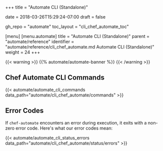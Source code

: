 +++
title = "Automate CLI (Standalone)"

date = 2018-03-26T15:29:24-07:00
draft = false

gh_repo = "automate"
toc_layout = "cli_chef_automate_toc"

[menu]
  [menu.automate]
    title = "Automate CLI (Standalone)"
    parent = "automate/reference"
    identifier = "automate/reference/cli_chef_automate.md Automate CLI (Standalone)"
    weight = 24
+++

{{< warning >}}
{{% automate/automate-banner %}}
{{< /warning >}}

## Chef Automate CLI Commands

{{< automate/automate_cli_commands data_path="automate/cli_chef_automate/commands" >}}

## Error Codes

If `chef-automate` encounters an error during execution, it exits with a non-zero
error code. Here's what our error codes mean:

{{< automate/automate_cli_status_errors data_path="automate/cli_chef_automate/status/errors" >}}
